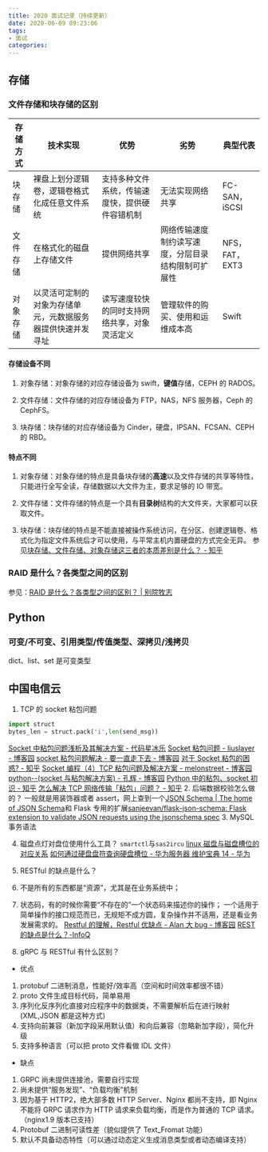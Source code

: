 ```yaml
---
title: 2020 面试记录（持续更新）
date: 2020-06-09 09:23:06
tags:
- 面试
categories:
---
```

## 存储

### 文件存储和块存储的区别
| 存储方式 | 技术实现     | 优势          | 劣势       | 典型代表  |
|------|-------------------------------|-------------------------|---------------------------|---------------|
| 块存储  | 裸盘上划分逻辑卷，逻辑卷格式化成任意文件系统        | 支持多种文件系统，传输速度快，提供硬件容错机制 | 无法实现网络共享                  | FC\-SAN，iSCSI |
| 文件存储 | 在格式化的磁盘上存储文件                  | 提供网络共享                  | 网络传输速度制约读写速度，分层目录结构限制可扩展性 | NFS，FAT，EXT3  |
| 对象存储 | 以灵活可定制的对象为存储单元，元数据服务器提供快速并发寻址 | 读写速度较快的同时支持网络共享，对象灵活定义  | 管理软件的购买、使用和运维成本高          | Swift         |


#### 存储设备不同

1. 对象存储：对象存储的对应存储设备为 swift，**键值**存储，CEPH 的 RADOS。

2. 文件存储：文件存储的对应存储设备为 FTP，NAS，NFS 服务器，Ceph 的 CephFS。

3. 块存储：块存储的对应存储设备为 Cinder，硬盘，IPSAN、FCSAN、CEPH 的 RBD。

#### 特点不同

1. 对象存储：对象存储的特点是具备块存储的**高速**以及文件存储的共享等特性，只能进行全写全读，存储数据以大文件为主，要求足够的 IO 带宽。

2. 文件存储：文件存储的特点是一个具有**目录树**结构的大文件夹，大家都可以获取文件。

3. 块存储：块存储的特点是不能直接被操作系统访问，在分区、创建逻辑卷、格式化为指定文件系统后才可以使用，与平常主机内置硬盘的方式完全无异。
参见[块存储、文件存储、对象存储这三者的本质差别是什么？ - 知乎](https://www.zhihu.com/question/21536660)

### RAID 是什么？各类型之间的区别
 参见：[RAID 是什么？各类型之间的区别？ | 别院牧志](/wiki/%E5%AD%98%E5%82%A8/diff-raid/)

## Python

### 可变/不可变、引用类型/传值类型、深拷贝/浅拷贝
dict、list、set 是可变类型

## 中国电信云

1. TCP 的 socket 粘包问题
```python
import struct
bytes_len = struct.pack('i',len(send_msg))
```
[Socket 中粘包问题浅析及其解决方案 - 代码星冰乐](https://www.hchstudio.cn/article/2018/d5b3/)
[Socket 粘包问题 - liuslayer - 博客园](https://www.cnblogs.com/liuslayer/p/5441870.html)
[socket 粘包问题解决 - 要一直走下去 - 博客园](https://www.cnblogs.com/staff/p/9643682.html)
[对于 Socket 粘包的困惑? - 知乎](https://www.zhihu.com/question/49144553)
[Socket 编程（4）TCP 粘包问题及解决方案 - melonstreet - 博客园](https://www.cnblogs.com/QG-whz/p/5537447.html)
[python--(socket 与粘包解决方案) - 孔辉 - 博客园](https://www.cnblogs.com/konghui/p/9804914.html#top)
[Python 中的粘包、socket 初识 - 知乎](https://zhuanlan.zhihu.com/p/99736833)
[怎么解决 TCP 网络传输「粘包」问题？ - 知乎](https://www.zhihu.com/question/20210025)
2. 后端数据校验怎么做的？
一般就是用装饰器或者 assert，网上查到一个[JSON Schema | The home of JSON Schema](http://json-schema.org/)和 Flask 专用的扩展[sanjeevan/flask-json-schema: Flask extension to validate JSON requests using the jsonschema spec](https://github.com/sanjeevan/flask-json-schema)
3. MySQL 事务语法

4. 磁盘点灯对盘位使用什么工具？
`smartctl`与`sas2ircu`
[linux 磁盘与磁盘槽位的对应关系](http://llxwj.top/post/storage/linux_disk_slot/)
[如何通过硬盘盘符查询硬盘槽位 - 华为服务器 维护宝典 14 - 华为](https://support.huawei.com/enterprise/zh/doc/EDOC1000041337/75f2d44b)

5. RESTful 的缺点是什么？
 1. 不是所有的东西都是“资源”，尤其是在业务系统中；
 2. 状态码，有的时候你需要“不存在的”一个状态码来描述你的操作；
一个适用于简单操作的接口规范而已，无规矩不成方圆，复杂操作并不适用，还是看业务发展需求的。
[Restful 的理解，Restful 优缺点 - Alan 大 bug - 博客园](https://www.cnblogs.com/binlin1987/p/6971808.html)
[REST 的缺点是什么？-InfoQ](https://www.infoq.cn/article/2013/06/rest-drawbacks)
6. gRPC 与 RESTful 有什么区别？
- 优点
1. protobuf 二进制消息，性能好/效率高（空间和时间效率都很不错）
2. proto 文件生成目标代码，简单易用
3. 序列化反序列化直接对应程序中的数据类，不需要解析后在进行映射(XML,JSON 都是这种方式)
4. 支持向前兼容（新加字段采用默认值）和向后兼容（忽略新加字段），简化升级
5. 支持多种语言（可以把 proto 文件看做 IDL 文件）
- 缺点
1. GRPC 尚未提供连接池，需要自行实现
2.  尚未提供“服务发现”、“负载均衡”机制
3. 因为基于 HTTP2，绝大部多数 HTTP Server、Nginx 都尚不支持，即 Nginx 不能将 GRPC 请求作为 HTTP 请求来负载均衡，而是作为普通的 TCP 请求。（nginx1.9 版本已支持）
4. Protobuf 二进制可读性差（貌似提供了 Text_Fromat 功能）
5. 默认不具备动态特性（可以通过动态定义生成消息类型或者动态编译支持）